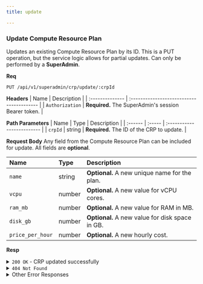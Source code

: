 ```yaml
---
title: update

---
```


### Update Compute Resource Plan

Updates an existing Compute Resource Plan by its ID. This is a PUT operation, but the service logic allows for partial updates. Can only be performed by a **SuperAdmin**.

**Req**
```
PUT /api/v1/superadmin/crp/update/:crpId
```

**Headers**
| Name            | Description                               |
| :-------------- | :---------------------------------------- |
| `Authorization` | **Required.** The SuperAdmin's session Bearer token. |

**Path Parameters**
| Name    | Type   | Description                |
| :------ | :----- | :------------------------- |
| `crpId` | string | **Required.** The ID of the CRP to update. |

**Request Body**
Any field from the Compute Resource Plan can be included for update. All fields are **optional**.

| Name        | Type    | Description                |
| :---------- | :------ | :------------------------- |
| `name`      | string  | **Optional.** A new unique name for the plan. |
| `vcpu`      | number  | **Optional.** A new value for vCPU cores. |
| `ram_mb`    | number  | **Optional.** A new value for RAM in MB. |
| `disk_gb`   | number  | **Optional.** A new value for disk space in GB. |
| `price_per_hour` | number | **Optional.** A new hourly cost. |

**Resp**
<details>
<summary><code>200 OK</code> - CRP updated successfully</summary>

```json
{
  "code": 200,
  "message": "CRP updated successfully",
  "data": {
    "_id": "60d0fe4f5311236168a109d1",
    "name": "Pro Plus",
    "vcpu": 8,
    "ram_mb": 16384,
    "disk_gb": 100,
    "price_per_hour": 7.0
  }
}
```
</details>

<details>
<summary><code>404 Not Found</code></summary>
    
```json
{ "code": 404, "message": "Not Found: CRP not found", "data": null }
```
</details>

<details>
<summary>Other Error Responses</summary>
    
Also supports `401/403 Unauthorized` and `500 Internal Server Error`.
</details>